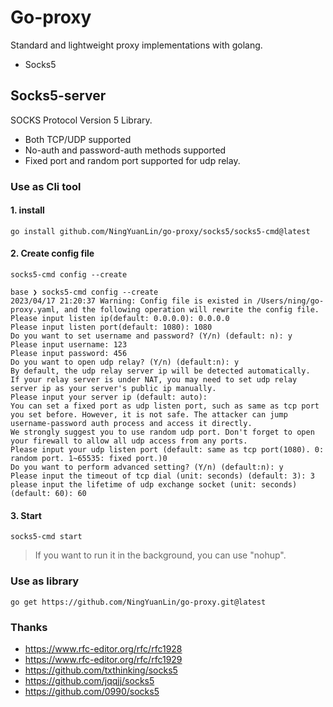 # Go-proxy
Standard and lightweight proxy implementations with golang.
* Socks5
## Socks5-server
SOCKS Protocol Version 5 Library.
* Both TCP/UDP supported
* No-auth and password-auth methods supported
* Fixed port and random port supported for udp relay.

### Use as Cli tool
#### 1. install
```
go install github.com/NingYuanLin/go-proxy/socks5/socks5-cmd@latest
```
#### 2. Create config file
```
socks5-cmd config --create 
```
```
base ❯ socks5-cmd config --create
2023/04/17 21:20:37 Warning: Config file is existed in /Users/ning/go-proxy.yaml, and the following operation will rewrite the config file.
Please input listen ip(default: 0.0.0.0): 0.0.0.0
Please input listen port(default: 1080): 1080
Do you want to set username and password? (Y/n) (default: n): y
Please input username: 123
Please input password: 456
Do you want to open udp relay? (Y/n) (default:n): y
By default, the udp relay server ip will be detected automatically.
If your relay server is under NAT, you may need to set udp relay server ip as your server's public ip manually.
Please input your server ip (default: auto):
You can set a fixed port as udp listen port, such as same as tcp port you set before. However, it is not safe. The attacker can jump username-password auth process and access it directly.
We strongly suggest you to use random udp port. Don't forget to open your firewall to allow all udp access from any ports.
Please input your udp listen port (default: same as tcp port(1080). 0: random port. 1~65535: fixed port.)0
Do you want to perform advanced setting? (Y/n) (default:n): y
Please input the timeout of tcp dial (unit: seconds) (default: 3): 3
please input the lifetime of udp exchange socket (unit: seconds) (default: 60): 60
```
#### 3. Start
```
socks5-cmd start
```
> If you want to run it in the background, you can use "nohup".

### Use as library
```
go get https://github.com/NingYuanLin/go-proxy.git@latest
```
### Thanks
* https://www.rfc-editor.org/rfc/rfc1928
* https://www.rfc-editor.org/rfc/rfc1929
* https://github.com/txthinking/socks5
* https://github.com/jqqjj/socks5
* https://github.com/0990/socks5
